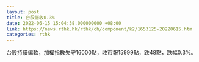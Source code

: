 ```yaml
---
layout: post
title: 台股低收0.3%
date: 2022-06-15 15:04:38.000000000 +08:00
link: https://news.rthk.hk/rthk/ch/component/k2/1653125-20220615.htm
categories: rthk
---
```


台股持續偏軟，加權指數失守16000點，收市報15999點，跌48點，跌幅0.3%。
